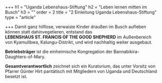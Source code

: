 +++
h1 = "Uganda Lebenshaus-Stiftung"
h2 = "Leben lernen mitten im Busch"
h3 = ""
order = 2
title = "2 Einleitung Uganda Lebenshaus-Stiftung"
type = "article"

+++
Damit ganz hilflose, verwaiste Kinder draußen im Busch aufleben können statt dahinvegetieren, entstand das   
**LEBENSHAUS ST. FRANCIS OF THE GOOD SHEPHERD** im Außenbereich von Kyamulibwa, Kalungu-Distrikt, und wird nachhaltig weiter ausgebaut.  
  
**Betriebsträger** ist die einheimische Kongregation der Bannabikira-Daughters-of-Mary.  
  
**Gesamtverantwortlich** zeichnet sich ein Kuratorium, das unter Vorsitz von Pfarrer Günter Hirt paritätisch mit Mitgliedern von Uganda und Deutschland besetzt ist.